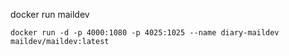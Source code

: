 ﻿docker run maildev

```shell
docker run -d -p 4000:1080 -p 4025:1025 --name diary-maildev maildev/maildev:latest
```